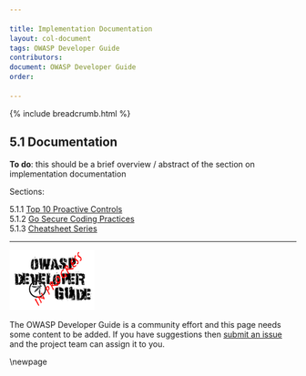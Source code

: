 ```yaml
---

title: Implementation Documentation
layout: col-document
tags: OWASP Developer Guide
contributors:
document: OWASP Developer Guide
order:

---
```


{% include breadcrumb.html %}

## 5.1 Documentation

**To do**: this should be a brief overview / abstract of the section on implementation documentation

Sections:

5.1.1 [Top 10 Proactive Controls](#top-proactive-controls)  
5.1.2 [Go Secure Coding Practices](#go-secure-coding-practices)  
5.1.3 [Cheatsheet Series](#cheatsheet-series)  

----

![Developer Guide](../../assets/images/dg_wip.png)

The OWASP Developer Guide is a community effort and this page needs some content to be added.
If you have suggestions then [submit an issue][issue0710] and the project team can assign it to you.

[issue0710]: https://github.com/OWASP/www-project-developer-guide/issues/new?labels=enhancement&template=request.md&title=Update:%2007-implementation/01-documentation/00-toc

\newpage
